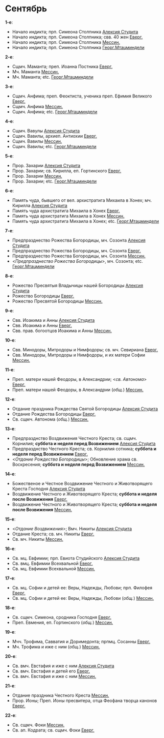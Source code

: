 
# Сентябрь

**1-е**: 
- Начало индикта; прп. Симеона Столпника [Алексия Студита](01_AST.ru.md)
- Начало индикта; прп. Симеона Столпника; свв. 40 жен [Еверг.](01_EUR.ru.md)
- Начало индикта; прп. Симеона Столпника [Мессин.](01_MES.ru.md)
- Начало индикта; прп. Симеона Столпника [Георг.Мтацминдели](01_GMT.ru.md)

**2-е**: 
- Сщмч. Маманта; преп. Иоанна Постника [Еверг.](02_EUR.ru.md)
- Мч. Маманта [Мессин.](02_MES.ru.md)
- Мч. Маманта; etc. [Георг.Мтацминдели](02_GMT.ru.md)

**3-е**: 
- Сщмч. Анфима; преп. Феоктиста, ученика преп. Ефимия Великого [Еверг.](03_EUR.ru.md)
- Сщмч. Анфима [Мессин.](03_MES.ru.md)
- Сщмч. Анфима; etc. [Георг.Мтацминдели](03_GMT.ru.md)

**4-е**: 
- Сщмч. Вавулы [Алексия Студита](04_AST.ru.md)
- Сщмч. Вавилы, архиеп. Антиохии [Еверг.](04_EUR.ru.md)
- Сщмч. Вавилы [Мессин.](04_MES.ru.md)
- Сщмч. Вавилы; etc. [Георг.Мтацминдели](04_GMT.ru.md)

**5-е**: 
- Прор. Захарии [Алексия Студита](05_AST.ru.md)
- Прор. Захарии; св. Кирилла, еп. Гортинского [Еверг.](05_EUR.ru.md)
- Прор. Захарии [Мессин.](05_MES.ru.md)
- Прор. Захарии; etc. [Георг.Мтацминдели](05_GMT.ru.md)

**6-е**: 
- Память чуда, бывшего от вел. архистратига Михаила в Хонех; мч. Кирилла [Алексия Студита](06_AST.ru.md)
- Память чуда архистратига Михаила в Хонех [Еверг.](06_EUR.ru.md)
- Память чуда архистратига Михаила в Хонех [Мессин.](06_MES.ru.md)
- Память чуда архистратига Михаила в Хонех; etc. [Георг.Мтацминдели](06_GMT.ru.md)

**7-е**: 
- Предпразднество Рожества Богородицы, мч. Созонта [Алексия Студита](07_AST.ru.md)
- Предпразднество Рожества Богородицы, мч. Созонта [Еверг.](07_EUR.ru.md)
- Предпразднество Рожества Богородицы, мч. Созонта [Мессин.](07_MES.ru.md)
- <*Предпразднество Рожества Богородицы*>, мч. Созонта; etc. [Георг.Мтацминдели](07_GMT.ru.md)

**8-е**: 
- Рожество Пресвятыя Владычицы нашей Богородицы [Алексия Студита](08_AST.ru.md)
- Рожество Богородицы [Еверг.](08_EUR.ru.md)
- Рожество Пресвятой Богородицы [Мессин.](08_MES.ru.md)

**9-е**: 
- Свв. Иоакима и Анны [Алексия Студита](09_AST.ru.md)
- Свв. Иоакима и Анны [Еверг.](09_EUR.ru.md)
- Свв. прав. богоотцов Иоакима и Анны [Мессин.](09_MES.ru.md)

**10-е**: 
- Свв. Минодоры, Митродоры и Нимфодоры; св. мч. Севириана [Еверг.](10_EUR.ru.md)
- Свв. Минодоры, Митродоры и Нимфодоры, и их матери Софии [Мессин.](10_MES.ru.md)

**11-е**: 
- Преп. матери нашей Феодоры, в Александрии; <*св. Автонома*> [Еверг.](11_EUR.ru.md)
- Преп. матери нашей Феодоры, в Александрии (*общ.*) [Мессин.](11_MES.ru.md)

**12-е**: 
- Отдание праздника Рождества Святой Богородицы [Алексия Студита](12_AST.ru.md)
- Отдание Рождества Богородицы [Еверг.](12_EUR.ru.md)
- Св. сщмч. Автонома (*общ.*) [Мессин.](12_MES.ru.md)

**13-е**: 
- Предпразднство Воздвижения Честного Креста; св. сщмч. Корнилия; **суббота и неделя перед Возвижением** [Алексия Студита](13_AST.ru.md)
- Предпразднство Честного Креста; св. Корнилия сотника; **суббота и неделя перед Возвижением** [Еверг.](13_EUR.ru.md)
- <*Отдание Рождества Богородицы*>; Обновление храма св. Воскресения; **суббота и неделя перед Возвижением** [Мессин.](13_MES.ru.md)

**14-е**: 
- Божественое и Честное Воздвижение Честного и Животворящего Креста Господня [Алексия Студита](14_AST.ru.md)
- Воздвижение Честного и Животворящего Креста; **суббота и неделя после Возвижения** [Еверг.](14_EUR.ru.md)
- Воздвижение Честного и Животворящего Креста; **суббота и неделя после Возвижения** [Мессин.](14_MES.ru.md)

**15-е**: 
- <*Отдание Воздвижения*>; Вмч. Никиты [Алексия Студита](15_AST.ru.md)
- Отдание Креста; св. мч. Никиты [Еверг.](15_EUR.ru.md)
- Св. мч. Никиты [Мессин.](15_MES.ru.md)

**16-е**: 
- Св. мц. Евфимии; прп. Евиота Студийского [Алексия Студита](15_AST.ru.md)
- Св. вмц. Евфимии Всехвальной [Еверг.](16_EUR.ru.md)
- Св. мц. Евфимии Всехвальной [Мессин.](16_MES.ru.md)

**17-е**: 
- Св. мц. Софии и детей ее: Веры, Надежды, Любови; прп. Филофея [Еверг.](17_EUR.ru.md)
- Св. мц. Софии и детей ее: Веры, Надежды, Любови (*общ.*) [Мессин.](17_MES.ru.md)

**18-е**: 
- Св. сщмч. Симеона, сродника Господня [Еверг.](18_EUR.ru.md)
- Преп. Евмения, еп. Гортинского (*общ.*) [Мессин.](18_MES.ru.md)

**19-е**: 
- Мчч. Трофима, Савватия и Доримедонта; прпмц. Сосанны [Еверг.](19_EUR.ru.md)
- Мч. Трофима и иже с ним (*общ.*) [Мессин.](19_MES.ru.md)

**20-е**: 
- Св. вмч. Евстафия и иже с ним [Алексия Студита](20_AST.ru.md)
- Св. вмч. Евстафия и детей его [Еверг.](20_EUR.ru.md)
- Св. вмч. Евстафия и иже с ним [Мессин.](20_MES.ru.md)

**21-е**: 
- Отдание праздника Честного Креста [Мессин.](21_MES.ru.md)
- Прор. Ионы; Преп. Ионы пресвитера, отца Феофана творца канонов [Еверг.](21_EUR.ru.md)

**22-е**: 
- Св. сщмч. Фоки [Мессин.](22_MES.ru.md)
- Св. ап. Кодрата; св. сщмч. Фоки [Еверг.](22_EUR.ru.md)
